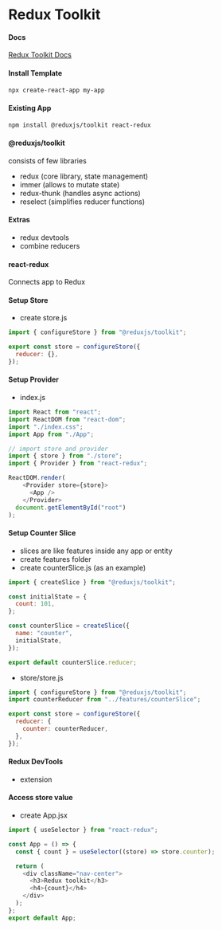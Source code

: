 # Redux Toolkit

#### Docs

[Redux Toolkit Docs](https://redux-toolkit.js.org/introduction/getting-started)

#### Install Template

```sh
npx create-react-app my-app
```

#### Existing App

```sh
npm install @reduxjs/toolkit react-redux
```

#### @reduxjs/toolkit

consists of few libraries

- redux (core library, state management)
- immer (allows to mutate state)
- redux-thunk (handles async actions)
- reselect (simplifies reducer functions)

#### Extras

- redux devtools
- combine reducers

#### react-redux

Connects app to Redux

#### Setup Store

- create store.js

```js
import { configureStore } from "@reduxjs/toolkit";

export const store = configureStore({
  reducer: {},
});
```

#### Setup Provider

- index.js

```js
import React from "react";
import ReactDOM from "react-dom";
import "./index.css";
import App from "./App";

// import store and provider
import { store } from "./store";
import { Provider } from "react-redux";

ReactDOM.render(
    <Provider store={store}>
      <App />
    </Provider>
  document.getElementById("root")
);
```

#### Setup Counter Slice

- slices are like features inside any app or entity
- create features folder
- create counterSlice.js (as an example)

```js
import { createSlice } from "@reduxjs/toolkit";

const initialState = {
  count: 101,
};

const counterSlice = createSlice({
  name: "counter",
  initialState,
});

export default counterSlice.reducer;
```

- store/store.js

```js
import { configureStore } from "@reduxjs/toolkit";
import counterReducer from "../features/counterSlice";

export const store = configureStore({
  reducer: {
    counter: counterReducer,
  },
});
```

#### Redux DevTools

- extension

#### Access store value

- create App.jsx

```js
import { useSelector } from "react-redux";

const App = () => {
  const { count } = useSelector((store) => store.counter);

  return (
    <div className="nav-center">
      <h3>Redux toolkit</h3>
      <h4>{count}</h4>
    </div>
  );
};
export default App;
```
